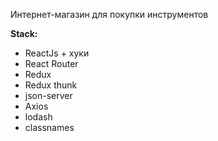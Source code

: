 Интернет-магазин для покупки инструментов

<b>Stack:</b> 

<ul>
  <li>ReactJs + хуки</li>
  <li>React Router</li>
  <li>Redux</li>
  <li>Redux thunk</li>
  <li>json-server</li>
  <li>Axios</li>
  <li>lodash</li>
  <li>classnames</li>
</ul>
